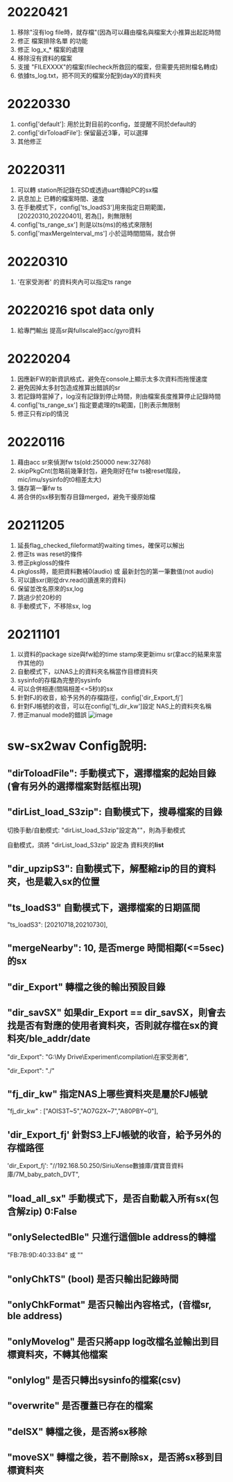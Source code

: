 # 20220421

1. 移除"沒有log file時，就存檔"(因為可以藉由檔名與檔案大小推算出起訖時間
2. 修正 檔案排除名單 的功能
3. 修正 log_x_* 檔案的處理
4. 移除沒有資料的檔案
5. 支援 "FILEXXXX"的檔案(filecheck所救回的檔案，但需要先把附檔名轉成)
6. 依據ts_log.txt，把不同天的檔案分配到dayX的資料夾

# 20220330

1. config['default']: 用於比對目前的config，並提醒不同於default的
2. config['dirToloadFile']: 保留最近3筆，可以選擇
3. 其他修正

# 20220311

1. 可以轉 station所記錄在SD或透過uart傳給PC的sx檔
2. 訊息加上 已轉的檔案時間、速度
3. 在手動模式下，config['ts_loadS3']用來指定日期範圍，[20220310,20220401], 若為[]，則無限制
4. config['ts_range_sx'] 則是以ts(ms)的格式來限制
5. config['maxMergeInterval_ms'] 小於這時間間隔，就合併

# 20220310

1. '在家受測者' 的資料夾內可以指定ts range

# 20220216 spot data only

1. 給專門輸出 提高sr與fullscale的acc/gyro資料

# 20220204

1. 因應新FW的新資訊格式，避免在console上顯示太多次資料而拖慢速度
2. 避免因掉太多封包造成推算出錯誤的sr
3. 若記錄時當掉了，log沒有記錄到停止時間，則由檔案長度推算停止記錄時間
4. config['ts_range_sx']  指定要處理的ts範圍，[]則表示無限制
5. 修正只有zip的情況

# 20220116

1. 藉由acc sr來偵測fw ts(old:250000  new:32768)
2. skipPkgCnt(忽略前幾筆封包，避免剛好在fw ts被reset階段，mic/imu/sysinfo的t0相差太大)
3. 儲存第一筆fw ts
4. 將合併的sx移到暫存目錄merged，避免干擾原始檔

# 20211205

1. 延長flag_checked_fileformat的waiting times，確保可以解出
2. 修正ts was reset的條件
3. 修正pkgloss的條件
4. pkgloss時，能把資料數補0(audio) 或 最新封包的第一筆數值(not audio)
5. 可以讀sxr(剛從drv.read()讀進來的資料)
6. 保留並改名原來的sx,log
7. 跳過少於20秒的
8. 手動模式下，不移除sx, log

# 20211101

1. 以資料的package size與fw給的time stamp來更新imu sr(拿acc的結果來當作其他的)
2. 自動模式下，以NAS上的資料夾名稱當作目標資料夾
3. sysinfo的存檔為完整的sysinfo
4. 可以合併相連(間隔相差<=5秒)的sx
5. 針對FJ的收音，給予另外的存檔路徑，config['dir_Export_fj']
6. 針對FJ帳號的收音，可以在config['fj_dir_kw']設定 NAS上的資料夾名稱
7. 修正manual mode的錯誤
![image](https://user-images.githubusercontent.com/75962075/130272726-2878e34c-4956-44e6-b1ab-ca647bdfa1a5.png)


# sw-sx2wav Config說明:

## "dirToloadFile": 手動模式下，選擇檔案的起始目錄(會有另外的選擇檔案對話框出現)

## "dirList_load_S3zip": 自動模式下，搜尋檔案的目錄
切換手動/自動模式: "dirList_load_S3zip"設定為""，則為手動模式

自動模式，須將 "dirList_load_S3zip" 設定為 資料夾的**list**

## "dir_upzipS3": 自動模式下，解壓縮zip的目的資料夾，也是載入sx的位置

## "ts_loadS3" 自動模式下，選擇檔案的日期區間
"ts_loadS3": [20210718,20210730],

## "mergeNearby": 10,  是否merge 時間相鄰(<=5sec)的sx

## "dir_Export" 轉檔之後的輸出預設目錄
## "dir_savSX" 如果dir_Export == dir_savSX，則會去找是否有對應的使用者資料夾，否則就存檔在sx的資料夾/ble_addr/date
"dir_Export": "G:\\My Drive\\Experiment\\compilation\\在家受測者",

"dir_Export": "./"

## "fj_dir_kw" 指定NAS上哪些資料夾是屬於FJ帳號
"fj_dir_kw" : ["AOIS3T~5","AO7G2X~7","A80PBY~0"],

## 'dir_Export_fj' 針對S3上FJ帳號的收音，給予另外的存檔路徑
'dir_Export_fj': "//192.168.50.250/SiriuXense數據庫/寶寶音資料庫/7M_baby_patch_DVT",

## "load_all_sx" 手動模式下，是否自動載入所有sx(包含解zip)  0:False
## "onlySelectedBle"  只進行這個ble address的轉檔
"FB:7B:9D:40:33:B4"  或  ""
## "onlyChkTS" (bool) 是否只輸出記錄時間
## "onlyChkFormat" 是否只輸出內容格式，(音檔sr, ble address)
## "onlyMovelog" 是否只將app log改檔名並輸出到目標資料夾，不轉其他檔案
## "onlylog" 是否只轉出sysinfo的檔案(csv)
## "overwrite" 是否覆蓋已存在的檔案
## "delSX" 轉檔之後，是否將sx移除
## "moveSX" 轉檔之後，若不刪除sx，是否將sx移到目標資料夾
